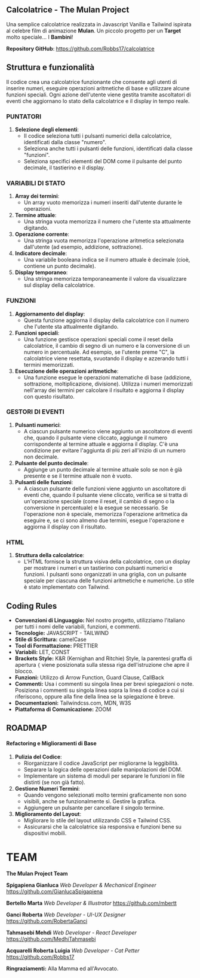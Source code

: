 
## Calcolatrice - The Mulan Project

Una semplice calcolatrice realizzata in Javascript Vanilla e Tailwind ispirata al celebre film di animazione **Mulan**.
Un piccolo progetto per un **Target** molto speciale... I **Bambini**!

**Repository GitHub**: https://github.com/Robbs17/calcolatrice


## Struttura e funzionalità

Il codice crea una calcolatrice funzionante che consente agli utenti di inserire numeri, eseguire operazioni aritmetiche di base e utilizzare alcune funzioni speciali. Ogni azione dell'utente viene gestita tramite ascoltatori di eventi che aggiornano lo stato della calcolatrice e il display in tempo reale.
 
### PUNTATORI

1.  **Selezione degli elementi**:
    -   Il codice seleziona tutti i pulsanti numerici della calcolatrice, identificati dalla classe "numero".
    -   Seleziona anche tutti i pulsanti delle funzioni, identificati dalla classe "funzioni".
    -   Seleziona specifici elementi del DOM come il pulsante del punto decimale, il tastierino e il display.

### VARIABILI DI STATO

1.  **Array dei termini**:
    -   Un array vuoto memorizza i numeri inseriti dall'utente durante le operazioni.
2.  **Termine attuale**:
    -   Una stringa vuota memorizza il numero che l'utente sta attualmente digitando.
3.  **Operazione corrente**:
    -   Una stringa vuota memorizza l'operazione aritmetica selezionata dall'utente (ad esempio, addizione, sottrazione).
4.  **Indicatore decimale**:
    -   Una variabile booleana indica se il numero attuale è decimale (cioè, contiene un punto decimale).
5.  **Display temporaneo**:
    -   Una stringa memorizza temporaneamente il valore da visualizzare sul display della calcolatrice.

### FUNZIONI

1.  **Aggiornamento del display**:
    -   Questa funzione aggiorna il display della calcolatrice con il numero che l'utente sta attualmente digitando.
2.  **Funzioni speciali**:
    -   Una funzione gestisce operazioni speciali come il reset della calcolatrice, il cambio di segno di un numero e la conversione di un numero in percentuale. Ad esempio, se l'utente preme "C", la calcolatrice viene resettata, svuotando il display e azzerando tutti i termini memorizzati.
3.  **Esecuzione delle operazioni aritmetiche**:
    -   Una funzione esegue le operazioni matematiche di base (addizione, sottrazione, moltiplicazione, divisione). Utilizza i numeri memorizzati nell'array dei termini per calcolare il risultato e aggiorna il display con questo risultato.

### GESTORI DI EVENTI

1.  **Pulsanti numerici**:
    -   A ciascun pulsante numerico viene aggiunto un ascoltatore di eventi che, quando il pulsante viene cliccato, aggiunge il numero corrispondente al termine attuale e aggiorna il display. C'è una condizione per evitare l'aggiunta di più zeri all'inizio di un numero non decimale.
2.  **Pulsante del punto decimale**:
    -   Aggiunge un punto decimale al termine attuale solo se non è già presente e se il termine attuale non è vuoto.
3.  **Pulsanti delle funzioni**:
    -   A ciascun pulsante delle funzioni viene aggiunto un ascoltatore di eventi che, quando il pulsante viene cliccato, verifica se si tratta di un'operazione speciale (come il reset, il cambio di segno o la conversione in percentuale) e la esegue se necessario. Se l'operazione non è speciale, memorizza l'operazione aritmetica da eseguire e, se ci sono almeno due termini, esegue l'operazione e aggiorna il display con il risultato.

### HTML

1.  **Struttura della calcolatrice**:
    -   L'HTML fornisce la struttura visiva della calcolatrice, con un display per mostrare i numeri e un tastierino con pulsanti numerici e funzioni. I pulsanti sono organizzati in una griglia, con un pulsante speciale per ciascuna delle funzioni aritmetiche e numeriche. Lo stile è stato implementato con Tailwind.

## Coding Rules

-   **Convenzioni di Linguaggio:** Nel nostro progetto, utilizziamo l'italiano per tutti i nomi delle variabili, funzioni, e commenti. 
-   **Tecnologie:** JAVASCRIPT - TAILWIND 
-   **Stile di Scrittura:** camelCase
-   **Tool di Formattazione:** PRETTIER
-   **Variabili:** LET, CONST
-   **Brackets Style:** K&R (Kernighan and Ritchie) Style, la parentesi graffa di apertura `{` viene posizionata sulla stessa riga dell'istruzione che apre il blocco.
-   **Funzioni:** Utilizzo di Arrow Function, Guard Clause, CallBack
-   **Commenti:** Usa i commenti su singola linea per brevi spiegazioni o note. Posiziona i commenti su singola linea sopra la linea di codice a cui si riferiscono, oppure alla fine della linea se la spiegazione è breve.
-   **Documentazioni:** Tailwindcss.com, MDN, W3S
-   **Piattaforma di Comunicazione:** ZOOM

## ROADMAP

####  Refactoring e Miglioramenti di Base

1.  **Pulizia del Codice**:
    -   Riorganizzare il codice JavaScript per migliorarne la leggibilità.
    -   Separare la logica delle operazioni dalle manipolazioni del DOM.
    -   Implementare un sistema di moduli per separare le funzioni in file distinti (se non già fatto).
2.  **Gestione Numeri Termini**:
    -  Quando vengono selezionati molto termini graficamente non sono 
    - visibili, anche se funzionalmente sì. Gestire la grafica.
    -   Aggiungere un pulsante per cancellare il singolo termine.
3.  **Miglioramento del Layout**:
    -   Migliorare lo stile del layout utilizzando CSS e Tailwind CSS.
    -   Assicurarsi che la calcolatrice sia responsiva e funzioni bene su dispositivi mobili.


# TEAM
**The Mulan Project Team**

**Spigapiena Gianluca** *Web Developer & Mechanical Engineer* 
https://github.com/GianlucaSpigapiena  
  
**Bertello Marta** *Web Developer & Illustrator*
https://github.com/mbertt  
  
**Ganci Roberta** *Web Developer - UI-UX Designer* 
https://github.com/RobertaGanci

**Tahmasebi Mehdi** *Web Developer - React Developer* 
https://github.com/MedhiTahmasebi

**Acquarelli Roberta Luigia** *Web Developer - Cat Petter* 
https://github.com/Robbs17

**Ringraziamenti:** Alla Mamma ed all'Avvocato.


